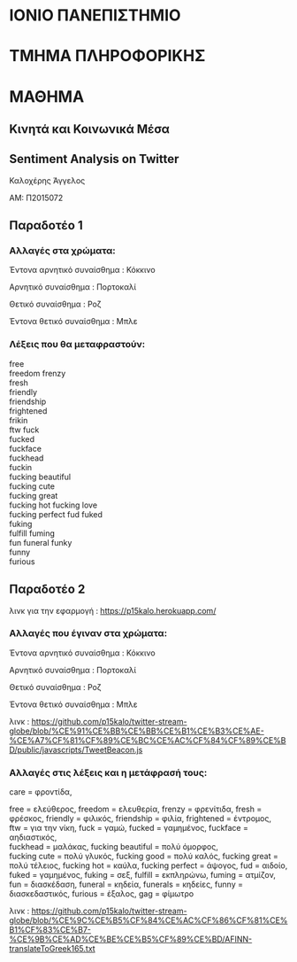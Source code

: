 # ΙΟΝΙΟ ΠΑΝΕΠΙΣΤΗΜΙΟ 

# ΤΜΗΜΑ ΠΛΗΡΟΦΟΡΙΚΗΣ 

# ΜΑΘΗΜΑ

## Κινητά και Κοινωνικά Μέσα

## Sentiment Analysis on Twitter

Καλοχέρης Άγγελος

ΑΜ: Π2015072

## Παραδοτέο 1


### Αλλαγές στα χρώματα:


Έντονα αρνητικό συναίσθημα : Κόκκινο

Αρνητικό συναίσθημα : Πορτοκαλί

Θετικό συναίσθημα : Ροζ

Έντονα θετικό συναίσθημα : Μπλε


### Λέξεις που θα μεταφραστούν: 



free	
freedom
frenzy	
fresh	
friendly	
friendship	
frightened	
frikin	
ftw	
fuck	
fucked	
fuckface	
fuckhead	
fuckin	
fucking beautiful	
fucking cute	
fucking great	
fucking hot	
fucking love	
fucking perfect	
fud	
fuked	
fuking	
fulfill	
fuming	
fun	
funeral	
funky	
funny	
furious	

## Παραδοτέο 2

λινκ για την εφαρμογή : https://p15kalo.herokuapp.com/

### Αλλαγές που έγιναν στα χρώματα:


Έντονα αρνητικό συναίσθημα : Κόκκινο

Αρνητικό συναίσθημα : Πορτοκαλί

Θετικό συναίσθημα : Ροζ

Έντονα θετικό συναίσθημα : Μπλε

λινκ : https://github.com/p15kalo/twitter-stream-globe/blob/%CE%91%CE%BB%CE%BB%CE%B1%CE%B3%CE%AE-%CE%A7%CF%81%CF%89%CE%BC%CE%AC%CF%84%CF%89%CE%BD/public/javascripts/TweetBeacon.js

### Αλλαγές στις λέξεις και η μετάφρασή τους: 

care = φροντίδα, 

free = ελεύθερος, 
freedom = ελευθερία, 
frenzy = φρενίτιδα, 
fresh = φρέσκος, 
friendly = φιλικός, 
friendship = φιλία, 
frightened = έντρομος, 	
ftw = για την νίκη, 
fuck = γαμώ, 
fucked	= γαμημένος, 
fuckface = αηδιαστικός, 	
fuckhead = μαλάκας, 
fucking beautiful = πολύ όμορφος, 	
fucking cute = πολύ γλυκός, 
fucking good = πολύ καλός, 
fucking great = πολύ τέλειος, 
fucking hot = καύλα, 
fucking perfect	= άψογος, 
fud = αιδοίο, 
fuked = γαμημένος, 
fuking = σεξ, 
fulfill	= εκπληρώνω, 
fuming	= ατμίζον, 
fun = διασκέδαση, 
funeral	= κηδεία, 
funerals = κηδείες,
funny = διασκεδαστικός, 
furious	= έξαλος, 
gag = φίμωτρο

λινκ : https://github.com/p15kalo/twitter-stream-globe/blob/%CE%9C%CE%B5%CF%84%CE%AC%CF%86%CF%81%CE%B1%CF%83%CE%B7-%CE%9B%CE%AD%CE%BE%CE%B5%CF%89%CE%BD/AFINN-translateToGreek165.txt
